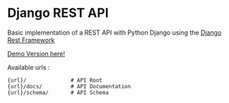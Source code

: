 # Django REST API

Basic implementation of a REST API with Python Django using the [Django Rest Framework](https://www.django-rest-framework.org/)

[Demo Version here!](https://djangorestapp.herokuapp.com/)

Available urls :
```
{url}/              # API Root
{url}/docs/         # API Documentation
{url}/schema/       # API Schema
```
